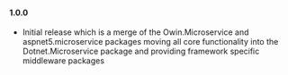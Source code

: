 #### 1.0.0

- Initial release which is a merge of the Owin.Microservice and aspnet5.microservice packages moving all core functionality into the Dotnet.Microservice package
and providing framework specific middleware packages
